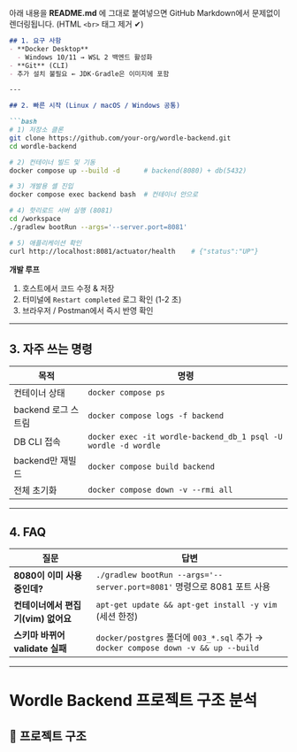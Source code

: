 아래 내용을 **README.md** 에 그대로 붙여넣으면 GitHub Markdown에서 문제없이 렌더링됩니다.
(HTML `<br>` 태그 제거 ✔)

````markdown
## 1. 요구 사항
- **Docker Desktop**  
  - Windows 10/11 → WSL 2 백엔드 활성화  
- **Git** (CLI)  
- 추가 설치 불필요 ← JDK·Gradle은 이미지에 포함

---

## 2. 빠른 시작 (Linux / macOS / Windows 공통)

```bash
# 1) 저장소 클론
git clone https://github.com/your-org/wordle-backend.git
cd wordle-backend

# 2) 컨테이너 빌드 및 기동
docker compose up --build -d      # backend(8080) + db(5432)

# 3) 개발용 셸 진입
docker compose exec backend bash  # 컨테이너 안으로

# 4) 핫리로드 서버 실행 (8081)
cd /workspace
./gradlew bootRun --args='--server.port=8081'

# 5) 애플리케이션 확인
curl http://localhost:8081/actuator/health    # {"status":"UP"}
````

**개발 루프**

1. 호스트에서 코드 수정 & 저장
2. 터미널에 `Restart completed` 로그 확인 (1-2 초)
3. 브라우저 / Postman에서 즉시 반영 확인

---

## 3. 자주 쓰는 명령

| 목적             | 명령                                                             |
| -------------- | -------------------------------------------------------------- |
| 컨테이너 상태        | `docker compose ps`                                            |
| backend 로그 스트림 | `docker compose logs -f backend`                               |
| DB CLI 접속      | `docker exec -it wordle-backend_db_1 psql -U wordle -d wordle` |
| backend만 재빌드   | `docker compose build backend`                                 |
| 전체 초기화         | `docker compose down -v --rmi all`                             |

---

## 4. FAQ

| 질문                      | 답변                                                                            |
| ----------------------- | ----------------------------------------------------------------------------- |
| **8080이 이미 사용 중인데?**    | `./gradlew bootRun --args='--server.port=8081'` 명령으로 8081 포트 사용               |
| **컨테이너에서 편집기(vim) 없어요** | `apt-get update && apt-get install -y vim` (세션 한정)                            |
| **스키마 바뀌어 validate 실패** | `docker/postgres` 폴더에 `003_*.sql` 추가 → `docker compose down -v && up --build` |

---

# Wordle Backend 프로젝트 구조 분석

## 📁 프로젝트 구조

`````
